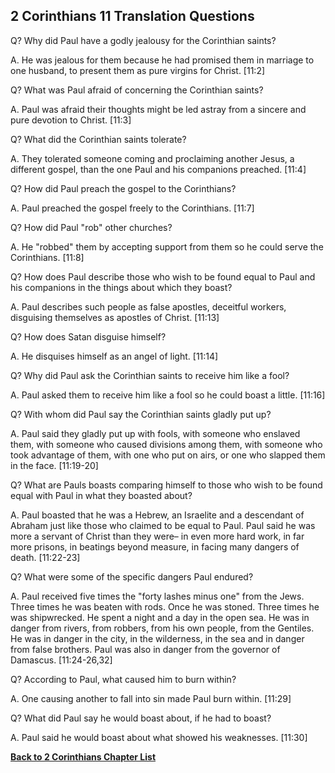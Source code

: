 ## 2 Corinthians 11 Translation Questions ##

Q? Why did Paul have a godly jealousy for the Corinthian saints?

A. He was jealous for them because he had promised them in marriage to one husband, to present them as pure virgins for Christ. [11:2]

Q? What was Paul afraid of concerning the Corinthian saints?

A. Paul was afraid their thoughts might be led astray from a sincere and pure devotion to Christ. [11:3]

Q? What did the Corinthian saints tolerate?

A. They tolerated someone coming and proclaiming another Jesus, a different gospel, than the one Paul and his companions preached. [11:4]

Q? How did Paul preach the gospel to the Corinthians?

A. Paul preached the gospel freely to the Corinthians. [11:7]

Q? How did Paul "rob" other churches?

A. He "robbed" them by accepting support from them so he could serve the Corinthians. [11:8]

Q? How does Paul describe those who wish to be found equal to Paul and his companions in the things about which they boast?

A. Paul describes such people as false apostles, deceitful workers, disguising themselves as apostles of Christ. [11:13]

Q? How does Satan disguise himself?

A. He disquises himself as an angel of light. [11:14]

Q? Why did Paul ask the Corinthian saints to receive him like a fool?

A. Paul asked them to receive him like a fool so he could boast a little. [11:16]

Q? With whom did Paul say the Corinthian saints gladly put up?

A. Paul said they gladly put up with fools, with someone who enslaved them, with someone who caused divisions among them, with someone who took advantage of them, with one who put on airs, or one who slapped them in the face. [11:19-20]

Q? What are Pauls boasts comparing himself to those who wish to be found equal with Paul in what they boasted about?

A. Paul boasted that he was a Hebrew, an Israelite and a descendant of Abraham just like those who claimed to be equal to Paul. Paul said he was more a servant of Christ than they were– in even more hard work, in far more prisons, in beatings beyond measure, in facing many dangers of death. [11:22-23]

Q? What were some of the specific dangers Paul endured?

A. Paul received five times the "forty lashes minus one" from the Jews. Three times he was beaten with rods. Once he was stoned. Three times he was shipwrecked. He spent a night and a day in the open sea. He was in danger from rivers, from robbers, from his own people, from the Gentiles. He was in danger in the city, in the wilderness, in the sea and in danger from false brothers. Paul was also in danger from the governor of Damascus. [11:24-26,32]

Q? According to Paul, what caused him to burn within?

A. One causing another to fall into sin made Paul burn within. [11:29]

Q? What did Paul say he would boast about, if he had to boast?

A. Paul said he would boast about what showed his weaknesses. [11:30]

__[Back to 2 Corinthians Chapter List](./)__

